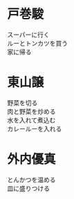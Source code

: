 # 戸巻駿
スーパーに行く  
ルーとトンカツを買う  
家に帰る  

# 東山譲
野菜を切る  
肉と野菜を炒める  
水を入れて煮込む  
カレールーを入れる  

# 外内優真
とんかつを温める  
皿に盛りつける  
